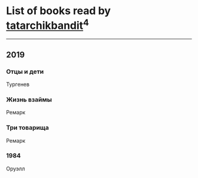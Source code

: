 # List of books read by [tatarchikbandit](http://vk.com/id104025550)<sup>4</sup>
---

## 2019

### Отцы и дети
Тургенев


### Жизнь взаймы
Ремарк


### Три товарища
Ремарк


### 1984
Оруэлл



